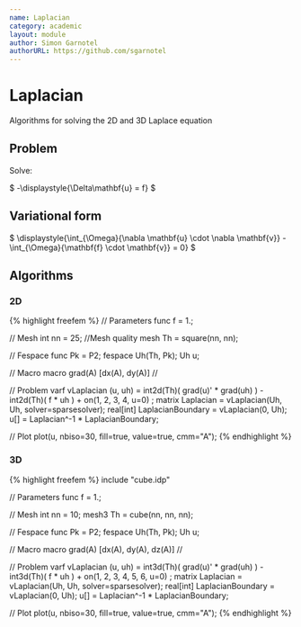 ```yaml
---
name: Laplacian
category: academic
layout: module
author: Simon Garnotel
authorURL: https://github.com/sgarnotel
---
```


# Laplacian

Algorithms for solving the 2D and 3D Laplace equation

## Problem

Solve:

$
-\displaystyle{\Delta\mathbf{u} = f}
$

## Variational form

$
\displaystyle{\int_{\Omega}{\nabla \mathbf{u} \cdot \nabla \mathbf{v}} - \int_{\Omega}{\mathbf{f} \cdot \mathbf{v}} = 0}
$


## Algorithms

### 2D

{% highlight freefem %}
// Parameters
func f = 1.;

// Mesh
int nn = 25;	//Mesh quality
mesh Th = square(nn, nn);

// Fespace
func Pk = P2;
fespace Uh(Th, Pk);
Uh u;

// Macro
macro grad(A) [dx(A), dy(A)] //

// Problem
varf vLaplacian (u, uh)
	= int2d(Th)(
		  grad(u)' * grad(uh)
	)
	- int2d(Th)(
		  f * uh
	)
	+ on(1, 2, 3, 4, u=0)
	;
matrix<real> Laplacian = vLaplacian(Uh, Uh, solver=sparsesolver);
real[int] LaplacianBoundary = vLaplacian(0, Uh);
u[] = Laplacian^-1 * LaplacianBoundary;

// Plot
plot(u, nbiso=30, fill=true, value=true, cmm="A");
{% endhighlight %}

### 3D

{% highlight freefem %}
include "cube.idp"

// Parameters
func f = 1.;

// Mesh
int nn = 10;
mesh3 Th = cube(nn, nn, nn);

// Fespace
func Pk = P2;
fespace Uh(Th, Pk);
Uh u;

// Macro
macro grad(A) [dx(A), dy(A), dz(A)] //

// Problem
varf vLaplacian (u, uh)
	= int3d(Th)(
		  grad(u)' * grad(uh)
	)
	- int3d(Th)(
		  f * uh
	)
	+ on(1, 2, 3, 4, 5, 6, u=0)
	;
matrix<real> Laplacian = vLaplacian(Uh, Uh, solver=sparsesolver);
real[int] LaplacianBoundary = vLaplacian(0, Uh);
u[] = Laplacian^-1 * LaplacianBoundary;

// Plot
plot(u, nbiso=30, fill=true, value=true, cmm="A");
{% endhighlight %}
